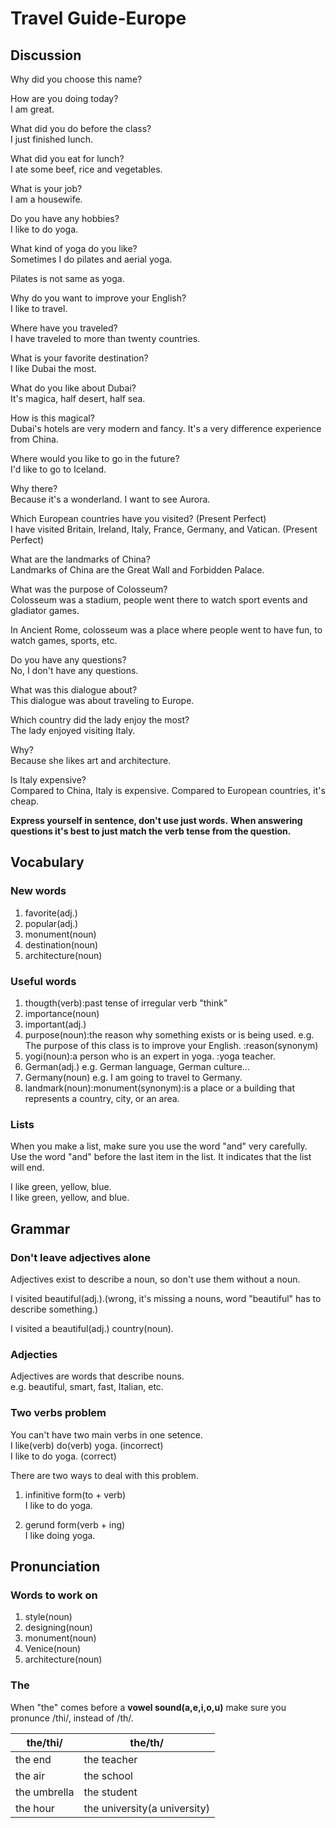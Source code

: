 # Travel Guide-Europe
## Discussion
Why did you choose this name?  

How are you doing today?  
I am great.  

What did you do before the class?  
I just finished lunch.  

What did you eat for lunch?  
I ate some beef, rice  and vegetables.

What is your job?  
I am a housewife.  

Do you have any hobbies?  
I like to do yoga.  

What kind of yoga do you like?  
Sometimes I do pilates and aerial yoga.  

Pilates is not same as yoga.  

Why do you want to improve your English?  
I like to travel.  

Where have you traveled?  
I have traveled to more than twenty countries.  

What is your favorite destination?  
I like Dubai the most.  

What do you like about Dubai?  
It's magica, half desert, half sea.  

How is this magical?  
Dubai's hotels are very modern and fancy. It's a very difference experience from China.   

Where would you like to go in the future?  
I'd like to go to Iceland.  

Why there?  
Because it's a wonderland. I want to see Aurora.  

Which European countries have you visited? (Present Perfect)   
I have visited Britain, Ireland, Italy, France, Germany, and  Vatican. (Present Perfect)  

What are the landmarks of China?  
Landmarks of China are the Great Wall and Forbidden Palace.  

What was the purpose of Colosseum?  
Colosseum was a stadium, people went there to watch sport events and gladiator games.  

In Ancient Rome, colosseum was a place where people went to have fun, to watch games, sports, etc.  

Do you have any questions?  
No, I don't have any questions.  

What was this dialogue about?  
This dialogue was about traveling to Europe.  

Which country did the lady enjoy the most?  
The lady enjoyed visiting Italy.  

Why?  
Because she likes art and architecture.  

Is Italy expensive?  
Compared to China, Italy is expensive. Compared to European countries, it's cheap.   


**Express yourself in sentence, don't use just words.**
**When answering questions it's best to just match the verb tense from the question.**

## Vocabulary
### New words
1. favorite(adj.)
1. popular(adj.)
1. monument(noun)
1. destination(noun)
1. architecture(noun)

### Useful words
1. thougth(verb):past tense of irregular verb "think"
1. importance(noun)
1. important(adj.)
1. purpose(noun):the reason why something exists or is being used. e.g. The purpose of this class is to improve your English. :reason(synonym)
1. yogi(noun):a person who is an expert in yoga. :yoga teacher.
1. German(adj.) e.g. German language, German culture...
1. Germany(noun) e.g. I am going to travel to Germany.
1. landmark(noun):monument(synonym):is a place or a building that represents a country, city, or an area.  

### Lists
When you make a list, make sure you use the word "and" very carefully. Use the word "and" before the last item in the list. It indicates that the list will end.  

I like green, yellow, blue.  
I like green, yellow, and blue.  

## Grammar
### Don't leave adjectives alone
Adjectives exist to describe a noun, so don't use them without a noun.  

I visited beautiful(adj.).(wrong, it's missing a nouns, word "beautiful" has to describe something.)  

I visited a beautiful(adj.) country(noun). 

### Adjecties
Adjectives are words that describe nouns.  
e.g. beautiful, smart, fast, Italian, etc.  

### Two verbs problem
You can't have two main verbs in one setence.  
I like(verb) do(verb) yoga. (incorrect)  
I like to do yoga. (correct)  


There are two ways to deal with this problem.  
1. infinitive form(to + verb)  
I like to do yoga.  

2. gerund form(verb + ing)  
I like doing yoga.  

## Pronunciation
### Words to work on
1. style(noun)
1. designing(noun)
1. monument(noun)
1. Venice(noun)
1. architecture(noun)

### The
When "the" comes before a **vowel sound(a,e,i,o,u)** make sure you pronunce /thi/, instead of /th/.  

| the/thi/ | the/th/
| --- | ---
| the end | the teacher
| the air | the school
| the umbrella | the student
| the hour | the university(a university)
